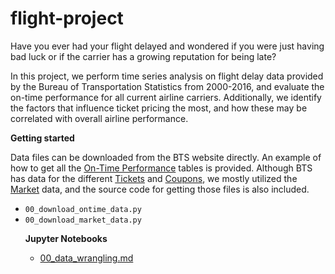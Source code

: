 # flight-project

<p>
Have you ever had your flight delayed and wondered if you were just 
having bad luck or if the carrier has a growing reputation for being late?
</p>


<p>
In this project, we perform time series analysis on flight delay data provided by the Bureau of Transportation Statistics from 2000-2016, and evaluate the on-time performance for all current airline carriers. Additionally, we identify the factors that influence ticket pricing the most, and how these may be correlated with overall airline performance.
</p>


<b>Getting started</b>

Data files can be downloaded from the BTS website directly.
An example of how to get all the <a href = 'https://www.transtats.bts.gov/DatabaseInfo.asp?DB_ID=125'>On-Time Performance</a> tables is provided. 
Although BTS has data for the different 
<a href="https://www.transtats.bts.gov/tables.asp?db_id=125&DB_Name=Airline%20Origin%20and%20Destination%20Survey%20%28DB1B%29#">Tickets</a> and <a href="https://www.transtats.bts.gov/tables.asp?db_id=125&DB_Name=Airline%20Origin%20and%20Destination%20Survey%20%28DB1B%29#">Coupons</a>, we mostly utilized the 
<a href="https://www.transtats.bts.gov/tables.asp?db_id=125&DB_Name=Airline%20Origin%20and%20Destination%20Survey%20%28DB1B%29#">Market</a> data, and the
source code for getting those files is also included. 
<ul>
  <li><code>00_download_ontime_data.py</code></li>
  <li><code>00_download_market_data.py</code></li>
</li>

<p>
<b>Jupyter Notebooks</b>
<ul>
  <li><a href="https://github.com/aloretta/flight-project/blob/master/00_data_wrangling.md">00_data_wrangling.md</a></li>
</ul>
</p>
